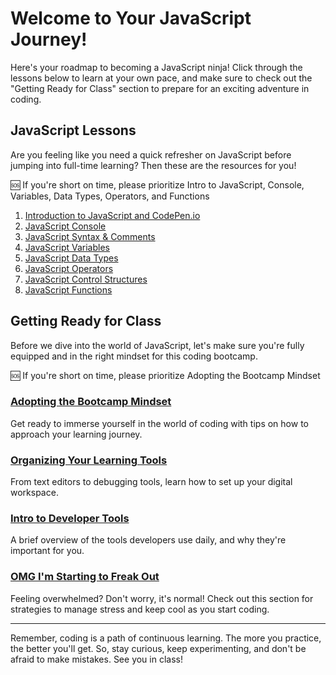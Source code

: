# Welcome to Your JavaScript Journey!

Here's your roadmap to becoming a JavaScript ninja! Click through the lessons below to learn at your own pace, and make sure to check out the "Getting Ready for Class" section to prepare for an exciting adventure in coding.

## JavaScript Lessons

Are you feeling like you need a quick refresher on JavaScript before jumping into full-time learning?  Then these are the resources for you!

🆘 If you're short on time, please prioritize Intro to JavaScript, Console, Variables, Data Types, Operators, and Functions

1. [Introduction to JavaScript and CodePen.io](https://github.com/nayaba/pw-lesson-01)
2. [JavaScript Console](https://github.com/nayaba/pw-lesson-02)
3. [JavaScript Syntax & Comments](https://github.com/nayaba/pw-lesson-03)
4. [JavaScript Variables](https://github.com/nayaba/pw-lesson-04)
5. [JavaScript Data Types](https://github.com/nayaba/pw-lesson-05)
6. [JavaScript Operators](https://github.com/nayaba/pw-lesson-06)
7. [JavaScript Control Structures](https://github.com/nayaba/pw-lesson-07)
8. [JavaScript Functions](https://github.com/nayaba/pw-lesson-08)

## Getting Ready for Class

Before we dive into the world of JavaScript, let's make sure you're fully equipped and in the right mindset for this coding bootcamp.

🆘 If you're short on time, please prioritize Adopting the Bootcamp Mindset

### [Adopting the Bootcamp Mindset](#)

Get ready to immerse yourself in the world of coding with tips on how to approach your learning journey.

### [Organizing Your Learning Tools](#)

From text editors to debugging tools, learn how to set up your digital workspace.

### [Intro to Developer Tools](#)

A brief overview of the tools developers use daily, and why they're important for you.

### [OMG I'm Starting to Freak Out](#)

Feeling overwhelmed? Don't worry, it's normal! Check out this section for strategies to manage stress and keep cool as you start coding.

---

Remember, coding is a path of continuous learning. The more you practice, the better you'll get. So, stay curious, keep experimenting, and don't be afraid to make mistakes. See you in class!

